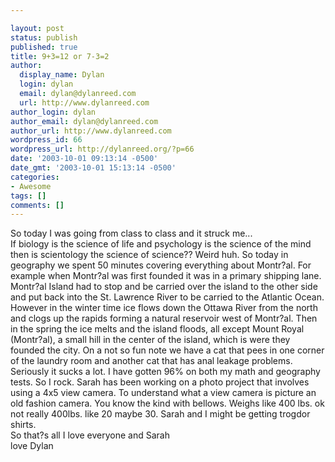 ```yaml
---

layout: post
status: publish
published: true
title: 9+3=12 or 7-3=2
author:
  display_name: Dylan
  login: dylan
  email: dylan@dylanreed.com
  url: http://www.dylanreed.com
author_login: dylan
author_email: dylan@dylanreed.com
author_url: http://www.dylanreed.com
wordpress_id: 66
wordpress_url: http://dylanreed.org/?p=66
date: '2003-10-01 09:13:14 -0500'
date_gmt: '2003-10-01 15:13:14 -0500'
categories:
- Awesome
tags: []
comments: []
---
```


So today I was going from class to class and it struck me...  
If biology is the science of life and psychology is the science of the mind then is scientology the science of science?? Weird huh. So today in geography we spent 50 minutes covering everything about Montr?al. For example when Montr?al was first founded it was in a primary shipping lane. Montr?al Island had to stop and be carried over the island to the other side and put back into the St. Lawrence River to be carried to the Atlantic Ocean. However in the winter time ice flows down the Ottawa River from the north and clogs up the rapids forming a natural reservoir west of Montr?al. Then in the spring the ice melts and the island floods, all except Mount Royal (Montr?al), a small hill in the center of the island, which is were they founded the city. On a not so fun note we have a cat that pees in one corner of the laundry room and another cat that has anal leakage problems. Seriously it sucks a lot. I have gotten 96% on both my math and geography tests. So I rock. Sarah has been working on a photo project that involves using a 4x5 view camera. To understand what a view camera is picture an old fashion camera. You know the kind with bellows. Weighs like 400 lbs. ok not really 400lbs. like 20 maybe 30. Sarah and I might be getting trogdor shirts.  
So that?s all I love everyone and Sarah  
love Dylan

